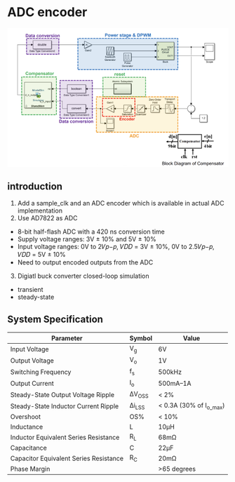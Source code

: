 # ADC encoder


![C](./figure/A.png)

## introduction
1. Add a sample_clk and an ADC encoder which is available in actual ADC implementation
2. Use AD7822 as ADC
  - 8-bit half-flash ADC with a 420 ns conversion time
  - Supply voltage ranges: 3V ± 10% and 5V ± 10%
  - Input voltage ranges: 0V to 2𝑉𝑝−𝑝, 𝑉𝐷𝐷 = 3V ± 10%, 0V to 2.5𝑉𝑝−𝑝, 𝑉𝐷𝐷 = 5V ± 10%
  - Need to output encoded outputs from the ADC
3. Digiatl buck converter closed-loop simulation
  - transient
  - steady-state

## System Specification
| Parameter                             | Symbol  | Value               |
|---------------------------------------|---------|---------------------|
| Input Voltage                         | V<sub>g</sub>    | 6V                  |
| Output Voltage                        | V<sub>o</sub>    | 1V                  |
| Switching Frequency                   | f<sub>s</sub>    | 500kHz              |
| Output Current                        | I<sub>o</sub>    | 500mA–1A            |
| Steady-State Output Voltage Ripple    | ΔV<sub>OSS</sub> | < 2%                |
| Steady-State Inductor Current Ripple  | Δi<sub>LSS</sub> | < 0.3A (30% of I<sub>o_max</sub>) |
| Overshoot                             | OS%     | < 10%               |
| Inductance                            | L       | 10μH                |
| Inductor Equivalent Series Resistance | R<sub>L</sub>    | 68mΩ                |
| Capacitance                           | C       | 22μF                |
| Capacitor Equivalent Series Resistance| R<sub>C</sub>    | 20mΩ                |
| Phase Margin                          |                  | >65 degrees         |
